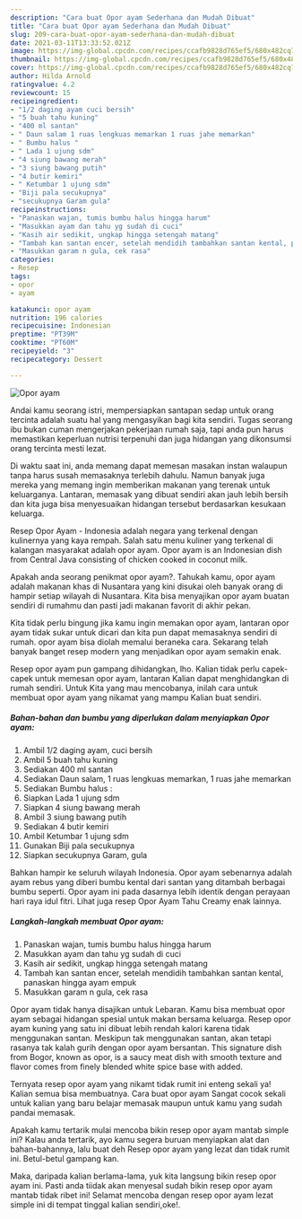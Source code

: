 ```yaml
---
description: "Cara buat Opor ayam Sederhana dan Mudah Dibuat"
title: "Cara buat Opor ayam Sederhana dan Mudah Dibuat"
slug: 209-cara-buat-opor-ayam-sederhana-dan-mudah-dibuat
date: 2021-03-11T13:33:52.021Z
image: https://img-global.cpcdn.com/recipes/ccafb9828d765ef5/680x482cq70/opor-ayam-foto-resep-utama.jpg
thumbnail: https://img-global.cpcdn.com/recipes/ccafb9828d765ef5/680x482cq70/opor-ayam-foto-resep-utama.jpg
cover: https://img-global.cpcdn.com/recipes/ccafb9828d765ef5/680x482cq70/opor-ayam-foto-resep-utama.jpg
author: Hilda Arnold
ratingvalue: 4.2
reviewcount: 15
recipeingredient:
- "1/2 daging ayam cuci bersih"
- "5 buah tahu kuning"
- "400 ml santan"
- " Daun salam 1 ruas lengkuas memarkan 1 ruas jahe memarkan"
- " Bumbu halus "
- " Lada 1 ujung sdm"
- "4 siung bawang merah"
- "3 siung bawang putih"
- "4 butir kemiri"
- " Ketumbar 1 ujung sdm"
- "Biji pala secukupnya"
- "secukupnya Garam gula"
recipeinstructions:
- "Panaskan wajan, tumis bumbu halus hingga harum"
- "Masukkan ayam dan tahu yg sudah di cuci"
- "Kasih air sedikit, ungkap hingga setengah matang"
- "Tambah kan santan encer, setelah mendidih tambahkan santan kental, panaskan hingga ayam empuk"
- "Masukkan garam n gula, cek rasa"
categories:
- Resep
tags:
- opor
- ayam

katakunci: opor ayam 
nutrition: 196 calories
recipecuisine: Indonesian
preptime: "PT39M"
cooktime: "PT60M"
recipeyield: "3"
recipecategory: Dessert

---
```



![Opor ayam](https://img-global.cpcdn.com/recipes/ccafb9828d765ef5/680x482cq70/opor-ayam-foto-resep-utama.jpg)

Andai kamu seorang istri, mempersiapkan santapan sedap untuk orang tercinta adalah suatu hal yang mengasyikan bagi kita sendiri. Tugas seorang ibu bukan cuman mengerjakan pekerjaan rumah saja, tapi anda pun harus memastikan keperluan nutrisi terpenuhi dan juga hidangan yang dikonsumsi orang tercinta mesti lezat.

Di waktu  saat ini, anda memang dapat memesan masakan instan walaupun tanpa harus susah memasaknya terlebih dahulu. Namun banyak juga mereka yang memang ingin memberikan makanan yang terenak untuk keluarganya. Lantaran, memasak yang dibuat sendiri akan jauh lebih bersih dan kita juga bisa menyesuaikan hidangan tersebut berdasarkan kesukaan keluarga. 

Resep Opor Ayam - Indonesia adalah negara yang terkenal dengan kulinernya yang kaya rempah. Salah satu menu kuliner yang terkenal di kalangan masyarakat adalah opor ayam. Opor ayam is an Indonesian dish from Central Java consisting of chicken cooked in coconut milk.

Apakah anda seorang penikmat opor ayam?. Tahukah kamu, opor ayam adalah makanan khas di Nusantara yang kini disukai oleh banyak orang di hampir setiap wilayah di Nusantara. Kita bisa menyajikan opor ayam buatan sendiri di rumahmu dan pasti jadi makanan favorit di akhir pekan.

Kita tidak perlu bingung jika kamu ingin memakan opor ayam, lantaran opor ayam tidak sukar untuk dicari dan kita pun dapat memasaknya sendiri di rumah. opor ayam bisa diolah memalui beraneka cara. Sekarang telah banyak banget resep modern yang menjadikan opor ayam semakin enak.

Resep opor ayam pun gampang dihidangkan, lho. Kalian tidak perlu capek-capek untuk memesan opor ayam, lantaran Kalian dapat menghidangkan di rumah sendiri. Untuk Kita yang mau mencobanya, inilah cara untuk membuat opor ayam yang nikamat yang mampu Kalian buat sendiri.

<!--inarticleads1-->

##### Bahan-bahan dan bumbu yang diperlukan dalam menyiapkan Opor ayam:

1. Ambil 1/2 daging ayam, cuci bersih
1. Ambil 5 buah tahu kuning
1. Sediakan 400 ml santan
1. Sediakan  Daun salam, 1 ruas lengkuas memarkan, 1 ruas jahe memarkan
1. Sediakan  Bumbu halus :
1. Siapkan  Lada 1 ujung sdm
1. Siapkan 4 siung bawang merah
1. Ambil 3 siung bawang putih
1. Sediakan 4 butir kemiri
1. Ambil  Ketumbar 1 ujung sdm
1. Gunakan Biji pala secukupnya
1. Siapkan secukupnya Garam, gula


Bahkan hampir ke seluruh wilayah Indonesia. Opor ayam sebenarnya adalah ayam rebus yang diberi bumbu kental dari santan yang ditambah berbagai bumbu seperti. Opor ayam ini pada dasarnya lebih identik dengan perayaan hari raya idul fitri. Lihat juga resep Opor Ayam Tahu Creamy enak lainnya. 

<!--inarticleads2-->

##### Langkah-langkah membuat Opor ayam:

1. Panaskan wajan, tumis bumbu halus hingga harum
1. Masukkan ayam dan tahu yg sudah di cuci
1. Kasih air sedikit, ungkap hingga setengah matang
1. Tambah kan santan encer, setelah mendidih tambahkan santan kental, panaskan hingga ayam empuk
1. Masukkan garam n gula, cek rasa


Opor ayam tidak hanya disajikan untuk Lebaran. Kamu bisa membuat opor ayam sebagai hidangan spesial untuk makan bersama keluarga. Resep opor ayam kuning yang satu ini dibuat lebih rendah kalori karena tidak menggunakan santan. Meskipun tak menggunakan santan, akan tetapi rasanya tak kalah gurih dengan opor ayam bersantan. This signature dish from Bogor, known as opor, is a saucy meat dish with smooth texture and flavor comes from finely blended white spice base with added. 

Ternyata resep opor ayam yang nikamt tidak rumit ini enteng sekali ya! Kalian semua bisa membuatnya. Cara buat opor ayam Sangat cocok sekali untuk kalian yang baru belajar memasak maupun untuk kamu yang sudah pandai memasak.

Apakah kamu tertarik mulai mencoba bikin resep opor ayam mantab simple ini? Kalau anda tertarik, ayo kamu segera buruan menyiapkan alat dan bahan-bahannya, lalu buat deh Resep opor ayam yang lezat dan tidak rumit ini. Betul-betul gampang kan. 

Maka, daripada kalian berlama-lama, yuk kita langsung bikin resep opor ayam ini. Pasti anda tiidak akan menyesal sudah bikin resep opor ayam mantab tidak ribet ini! Selamat mencoba dengan resep opor ayam lezat simple ini di tempat tinggal kalian sendiri,oke!.

